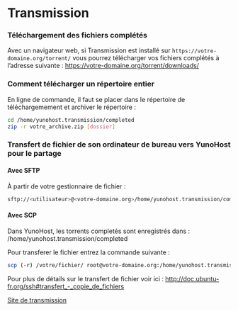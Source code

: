 # Transmission

### Téléchargement des fichiers complétés

Avec un navigateur web, si Transmission est installé sur `https://votre-domaine.org/torrent/` vous pourrez télécharger vos fichiers complétés à l’adresse suivante : https://votre-domaine.org/torrent/downloads/

### Comment télécharger un répertoire entier

En ligne de commande, il faut se placer dans le répertoire de téléchargemement et archiver le répertoire :
```bash
cd /home/yunohost.transmission/completed
zip -r votre_archive.zip [dossier]
```
### Transfert de fichier de son ordinateur de bureau vers YunoHost pour le partage
#### Avec SFTP
À partir de votre gestionnaire de fichier :
```bash
sftp://<utilisateur>@<votre-domaine.org>/home/yunohost.transmission/completed
```

#### Avec SCP

Dans YunoHost, les torrents completés sont enregistrés dans :
/home/yunohost.transmission/completed

Pour transferer le fichier entrez la commande suivante :

```bash
scp (-r) /votre/fichier/ root@votre-domaine.org:/home/yunohost.transmission/completed
```
Pour plus de détails sur le transfert de fichier voir ici : http://doc.ubuntu-fr.org/ssh#transfert_-_copie_de_fichiers

[Site de transmission](http://transmissionbt.com/)

